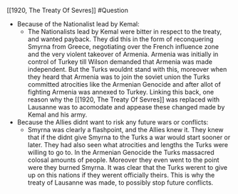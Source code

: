 [[1920, The Treaty Of Sevres]]
#Question 

- Because of the Nationalist lead by Kemal:
	- The Nationalists lead by Kemal were bitter in respect to the treaty, and wanted payback. They did this in the form of reconquering Smyrna from Greece, negotiating over the French influence zone and the very violent takeover of Armenia. Armenia was initially in control of Turkey till Wilson demanded that Armenia was made independent. But the Turks wouldnt stand with this, moreover when they heard that Armenia was to join the soviet union the Turks committed atrocities like the Armenian Genocide and after allot of fighting Armenia was annexed to Turkey. Linking this back, one reason why the [[1920, The Treaty Of Sevres]] was replaced with Lausanne was to acomodate and appease these changed made by Kemal and his army.
- Because the Allies didnt want to risk any future wars or conflicts:
	- Smyrna was clearly a flashpoint, and the Allies knew it. They knew that if the didnt give Smyrna to the Turks a war would start sooner or later. They had also seen what atrocities and lengths the Turks were willing to go to. In the Armenian Genocide the Turks massacred colosal amounts of people. Moreover they even went to the point were they burned Smyrna. It was clear that the Turks werent to give up on this nations if they werent officially theirs. This is why the treaty of Lausanne was made, to possibly stop future conflicts.
